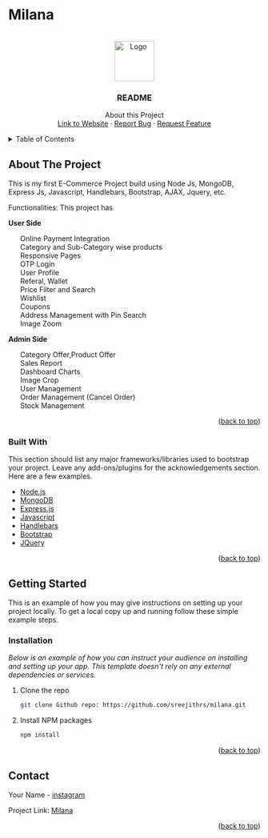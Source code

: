 # Milana

<div id="top"></div>
<!--
*** Thanks for checking out the Best-README-Template. If you have a suggestion
*** that would make this better, please fork the repo and create a pull request
*** or simply open an issue with the tag "enhancement".
*** Don't forget to give the project a star!
*** Thanks again! Now go create something AMAZING! :D
-->

<!-- PROJECT LOGO -->
<br />
<div align="center">
  <a href="https://github.com/othneildrew/Best-README-Template">
    <img src="images/milana.png" alt="Logo" width="80" height="80">
  </a>

  <h3 align="center">README</h3>

  <p align="center">
    About this Project
    <br />
    <a href="https:milana.host">Link to Website</a>
    ·
    <a href="https://github.com/sreejithrs">Report Bug</a>
    ·
    <a href="https://github.com/sreejithrs">Request Feature</a>
  </p>
</div>



<!-- TABLE OF CONTENTS -->
<details>
  <summary>Table of Contents</summary>
  <ol>
    <li>
      <a href="#about-the-project">About The Project</a>
      <ul>
        <li><a href="#built-with">Built With Node Js, Mongodb, Express JS and Handlebars</a></li>
      </ul>
    </li>
    <li>
      <a href="#getting-started">Getting Started</a>
      <ul>
        <li><a href="https://milana.host">Link to Website</a></li>
      </ul>
    </li>
    <li><a href="#usage">Usage</a></li>
    <li><a href="#roadmap">Roadmap</a></li>
    <li><a href="#contributing">Contributing</a></li>
    <li><a href="#contact">Contact</a></li>
  </ol>
</details>



<!-- ABOUT THE PROJECT -->
## About The Project

This is my first E-Commerce Project build using Node Js, MongoDB, Express Js, Javascript, Handlebars, Bootstrap, AJAX, Jquery, etc. 

Functionalities:
This project has 

<b>User Side</b>

<ul style="list-style:none">
<li>Online Payment Integration</li> 
<li>Category and Sub-Category wise products</li>
<li>Responsive Pages</li>
<li>OTP Login</li>
<li>User Profile</li>
<li>Referal, Wallet</li>
<li>Price Filter and Search</li>
<li>Wishlist</li>
<li>Coupons</li>
<li>Address Management with Pin Search</li>
<li>Image Zoom</li>
</ul>

<b>Admin Side</b>

<ul style="list-style:none">
<li>Category Offer,Product Offer</li>
<li>Sales Report</li>
<li>Dashboard Charts</li>
<li>Image Crop</li>
<li>User Management</li>
<li>Order Management (Cancel Order)</li>
<li>Stock Management</li>
</ul>
<p align="right">(<a href="#top">back to top</a>)</p>



### Built With

This section should list any major frameworks/libraries used to bootstrap your project. Leave any add-ons/plugins for the acknowledgements section. Here are a few examples.

* [Node.js](https://nodejs.org/)
* [MongoDB](https://mongodb.com/)
* [Express.js](https://expressjs.com/)
* [Javascript](https://www.javascript.com/)
* [Handlebars](https://handlebarsjs.com/)
* [Bootstrap](https://getbootstrap.com)
* [JQuery](https://jquery.com)

<p align="right">(<a href="#top">back to top</a>)</p>



<!-- GETTING STARTED -->
## Getting Started

This is an example of how you may give instructions on setting up your project locally.
To get a local copy up and running follow these simple example steps.

### Installation

_Below is an example of how you can instruct your audience on installing and setting up your app. This template doesn't rely on any external dependencies or services._

1. Clone the repo
   ```sh
   git clone Github repo: https://github.com/sreejithrs/milana.git
   
   ```
3. Install NPM packages
   ```sh
   npm install
   ```
<p align="right">(<a href="#top">back to top</a>)</p>



<!-- ROADMAP -->

## Contact

Your Name - [instagram](https://www.instagram.com/insane_soul_sj/) 

Project Link: [Milana](https://milana.host)

<p align="right">(<a href="#top">back to top</a>)</p>
